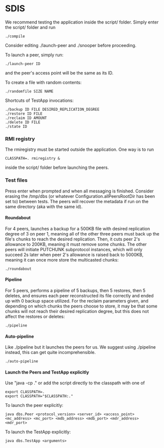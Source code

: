 # SDIS

We recommend testing the application inside the script/ folder.
Simply enter the script/ folder and run

    ./compile

Consider editing ./launch-peer and ./snooper before proceeding.

To launch a peer, simply run:

    ./launch-peer ID

and the peer's access point will be the same as its ID.

To create a file with random contents:

    ./randomfile SIZE NAME

Shortcuts of TestApp invocations:

    ./backup ID FILE DESIRED_REPLICATION_DEGREE
    ./restore ID FILE
    ./reclaim ID AMOUNT
    ./delete ID FILE
    ./state ID
    
### RMI registry

The rmiregistry must be started outside the application. One way is to run

    CLASSPATH=. rmiregistry &

inside the script/ folder before launching the peers.

### Test files

Press enter when prompted and when all messaging is finished.
Consider erasing the /tmp/dbs (or whatever Configuration.allPeersRootDir has been set to) between tests.
The peers will recover the metadata if run on the same directory (aka with the same id).

#### Roundabout

For 4 peers, launches a backup for a 500KB file with desired replication degree of 3 on peer 1,
meaning all of the other three peers must back up the file's chunks to reach the desired replication.
Then, it cuts peer 2's allowance to 200KB, meaning it must remove some chunks. The other peers will
initiate PUTCHUNK subprotocol instances, which will only succeed 2s later when peer 2's allowance
is raised back to 5000KB, meaning it can once more store the multicasted chunks:

    ./roundabout

#### Pipeline
    
For 5 peers, performs a pipeline of 5 backups, then 5 restores, then 5 deletes, and ensures each peer
reconstructed its file correctly and ended up with 0 backup space utilized. For the reclaim parameters
given, and depending on which chunks the peers choose to store, it may be that some chunks will not reach
their desired replication degree, but this does not affect the restores or deletes:

    ./pipeline

#### Auto-pipeline

Like ./pipeline but it launches the peers for us. We suggest using ./pipeline instead, this can get quite incomprehensible.

    ./auto-pipeline

#### Launch the Peers and TestApp explicitly

Use "java -cp ." or add the script directly to the classpath with one of

    export CLASSPATH=.
    export CLASSPATH="$CLASSPATH:."

To launch the peer explicitly:

    java dbs.Peer <protocol_version> <server_id> <access_point> <mc_address> <mc_port> <mdb_address> <mdb_port> <mdr_address> <mdr_port>

To launch the TestApp explicitly:

    java dbs.TestApp <arguments>
